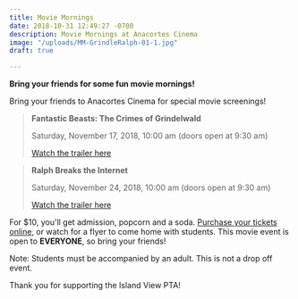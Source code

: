 ```yaml
---
title: Movie Mornings
date: 2018-10-31 12:49:27 -0700
description: Movie Mornings at Anacortes Cinema
image: "/uploads/MM-GrindleRalph-01-1.jpg"
draft: true

---
```

**Bring your friends for some fun movie mornings!**

Bring your friends to Anacortes Cinema for special movie screenings!

> **Fantastic Beasts: The Crimes of Grindelwald**
>
> Saturday, November 17, 2018, 10:00 am (doors open at 9:30 am)
>
> [Watch the trailer here](https://www.youtube.com/watch?v=vvFybpmyB9E)

> **Ralph Breaks the Internet**
>
> Saturday, November 24, 2018, 10:00 am (doors open at 9:30 am)
>
> [Watch the trailer here](https://www.youtube.com/watch?v=lX71_Jcm4po)

For $10, you'll get admission, popcorn and a soda. [Purchase your tickets online](https://www.islandviewpta.org/movie), or watch for a flyer to come home with students. This movie event is open to **EVERYONE**, so bring your friends!

Note: Students must be accompanied by an adult. This is not a drop off event.

Thank you for supporting the Island View PTA!